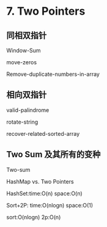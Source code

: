
# 7. Two Pointers

## 同相双指针

Window-Sum

move-zeros

Remove-duplicate-numbers-in-array

## 相向双指针

valid-palindrome

rotate-string

recover-related-sorted-array

## Two Sum 及其所有的变种
Two-sum

HashMap vs. Two Pointers

HashSet:time:O(n) space:O(n)

Sort+2P: time:O(nlogn)  space:O(1)

sort:O(nlogn)
2p:O(n)
